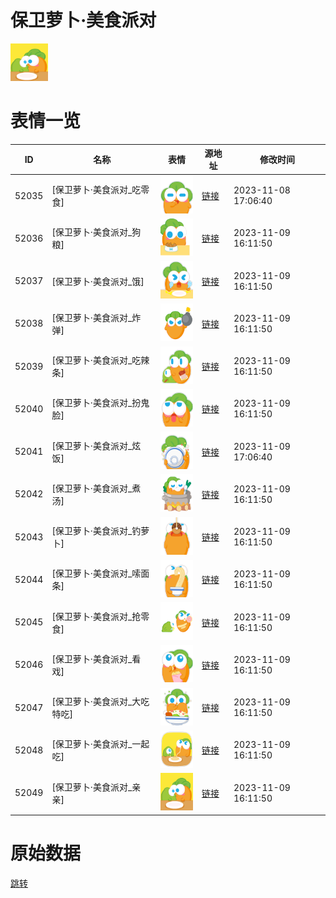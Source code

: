 # 保卫萝卜·美食派对

<img src="./cover.png" height="60" alt="cover" />

# 表情一览

|ID|名称|表情|源地址|修改时间|
|----|----|----|----|----|
|52035|[保卫萝卜·美食派对_吃零食]|<img src="./pic/052035_%5B保卫萝卜·美食派对_吃零食%5D.png" height="60" alt="吃零食"/>|[链接](https://i0.hdslb.com/bfs/garb/d599b5f5f99d3cdd1d7966d0fc6c7a37d357501c.png)|2023-11-08 17:06:40|
|52036|[保卫萝卜·美食派对_狗粮]|<img src="./pic/052036_%5B保卫萝卜·美食派对_狗粮%5D.png" height="60" alt="狗粮"/>|[链接](https://i0.hdslb.com/bfs/garb/ba938cbbd2450355f8b26d7b497b5b077a54d8bf.png)|2023-11-09 16:11:50|
|52037|[保卫萝卜·美食派对_饿]|<img src="./pic/052037_%5B保卫萝卜·美食派对_饿%5D.png" height="60" alt="饿"/>|[链接](https://i0.hdslb.com/bfs/garb/1a94d609ca1f0051e48d78bd091ce0551cebcf7f.png)|2023-11-09 16:11:50|
|52038|[保卫萝卜·美食派对_炸弹]|<img src="./pic/052038_%5B保卫萝卜·美食派对_炸弹%5D.png" height="60" alt="炸弹"/>|[链接](https://i0.hdslb.com/bfs/garb/ef20f68b17efe13239d6e409552437c6a86b11a6.png)|2023-11-09 16:11:50|
|52039|[保卫萝卜·美食派对_吃辣条]|<img src="./pic/052039_%5B保卫萝卜·美食派对_吃辣条%5D.png" height="60" alt="吃辣条"/>|[链接](https://i0.hdslb.com/bfs/garb/9e315e67a275791e7aaadac9077a1d459770fce2.png)|2023-11-09 16:11:50|
|52040|[保卫萝卜·美食派对_扮鬼脸]|<img src="./pic/052040_%5B保卫萝卜·美食派对_扮鬼脸%5D.png" height="60" alt="扮鬼脸"/>|[链接](https://i0.hdslb.com/bfs/garb/1763a3cb846e79c1b52630fa470c621f45efb0d5.png)|2023-11-09 16:11:50|
|52041|[保卫萝卜·美食派对_炫饭]|<img src="./pic/052041_%5B保卫萝卜·美食派对_炫饭%5D.png" height="60" alt="炫饭"/>|[链接](https://i0.hdslb.com/bfs/garb/23418129697b229a44da2fdd79950241fba7aeb1.png)|2023-11-09 17:06:40|
|52042|[保卫萝卜·美食派对_煮汤]|<img src="./pic/052042_%5B保卫萝卜·美食派对_煮汤%5D.png" height="60" alt="煮汤"/>|[链接](https://i0.hdslb.com/bfs/garb/24d8fabf6b25aaa5719f7a7872702cd9f8ea4641.png)|2023-11-09 16:11:50|
|52043|[保卫萝卜·美食派对_钓萝卜]|<img src="./pic/052043_%5B保卫萝卜·美食派对_钓萝卜%5D.png" height="60" alt="钓萝卜"/>|[链接](https://i0.hdslb.com/bfs/garb/04b354b33bb2a1a42256ef5244b63a5daa90996c.png)|2023-11-09 16:11:50|
|52044|[保卫萝卜·美食派对_嗦面条]|<img src="./pic/052044_%5B保卫萝卜·美食派对_嗦面条%5D.png" height="60" alt="嗦面条"/>|[链接](https://i0.hdslb.com/bfs/garb/013aa2082a901a33997f3a9a0d5601637e28025a.png)|2023-11-09 16:11:50|
|52045|[保卫萝卜·美食派对_抢零食]|<img src="./pic/052045_%5B保卫萝卜·美食派对_抢零食%5D.png" height="60" alt="抢零食"/>|[链接](https://i0.hdslb.com/bfs/garb/7742a2160b80ad76081cd279be7bc793771a58d1.png)|2023-11-09 16:11:50|
|52046|[保卫萝卜·美食派对_看戏]|<img src="./pic/052046_%5B保卫萝卜·美食派对_看戏%5D.png" height="60" alt="看戏"/>|[链接](https://i0.hdslb.com/bfs/garb/26534e309ccc4919e6a969d438cf3e9cdb4e1daf.png)|2023-11-09 16:11:50|
|52047|[保卫萝卜·美食派对_大吃特吃]|<img src="./pic/052047_%5B保卫萝卜·美食派对_大吃特吃%5D.png" height="60" alt="大吃特吃"/>|[链接](https://i0.hdslb.com/bfs/garb/26e829320bc94bc42ea681d14075f4d8416d5f39.png)|2023-11-09 16:11:50|
|52048|[保卫萝卜·美食派对_一起吃]|<img src="./pic/052048_%5B保卫萝卜·美食派对_一起吃%5D.png" height="60" alt="一起吃"/>|[链接](https://i0.hdslb.com/bfs/garb/173f79c2b3c1ecbe516806f4b5831d4cd6ccbd10.png)|2023-11-09 16:11:50|
|52049|[保卫萝卜·美食派对_亲亲]|<img src="./pic/052049_%5B保卫萝卜·美食派对_亲亲%5D.png" height="60" alt="亲亲"/>|[链接](https://i0.hdslb.com/bfs/garb/e85fb62ed3dab8db35ea2cdc4e87765bb3941b16.png)|2023-11-09 16:11:50|

# 原始数据

[跳转](./raw.json)

